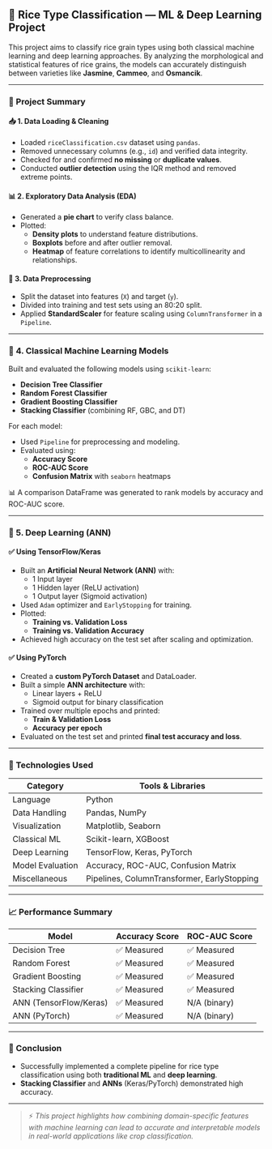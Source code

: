 ## 🌾 Rice Type Classification — ML & Deep Learning Project

This project aims to classify rice grain types using both classical machine learning and deep learning approaches. By analyzing the morphological and statistical features of rice grains, the models can accurately distinguish between varieties like **Jasmine**, **Cammeo**, and **Osmancik**.

---

### 📌 Project Summary

#### 📥 1. Data Loading & Cleaning
- Loaded `riceClassification.csv` dataset using `pandas`.
- Removed unnecessary columns (e.g., `id`) and verified data integrity.
- Checked for and confirmed **no missing** or **duplicate values**.
- Conducted **outlier detection** using the IQR method and removed extreme points.

#### 📊 2. Exploratory Data Analysis (EDA)
- Generated a **pie chart** to verify class balance.
- Plotted:
  - **Density plots** to understand feature distributions.
  - **Boxplots** before and after outlier removal.
  - **Heatmap** of feature correlations to identify multicollinearity and relationships.

#### 🧹 3. Data Preprocessing
- Split the dataset into features (`X`) and target (`y`).
- Divided into training and test sets using an 80:20 split.
- Applied **StandardScaler** for feature scaling using `ColumnTransformer` in a `Pipeline`.

---

### 🤖 4. Classical Machine Learning Models
Built and evaluated the following models using `scikit-learn`:
- **Decision Tree Classifier**
- **Random Forest Classifier**
- **Gradient Boosting Classifier**
- **Stacking Classifier** (combining RF, GBC, and DT)

For each model:
- Used `Pipeline` for preprocessing and modeling.
- Evaluated using:
  - **Accuracy Score**
  - **ROC-AUC Score**
  - **Confusion Matrix** with `seaborn` heatmaps

📊 A comparison DataFrame was generated to rank models by accuracy and ROC-AUC score.

---

### 🧠 5. Deep Learning (ANN)

#### ✅ Using TensorFlow/Keras
- Built an **Artificial Neural Network (ANN)** with:
  - 1 Input layer
  - 1 Hidden layer (ReLU activation)
  - 1 Output layer (Sigmoid activation)
- Used `Adam` optimizer and `EarlyStopping` for training.
- Plotted:
  - **Training vs. Validation Loss**
  - **Training vs. Validation Accuracy**
- Achieved high accuracy on the test set after scaling and optimization.

#### ✅ Using PyTorch
- Created a **custom PyTorch Dataset** and DataLoader.
- Built a simple **ANN architecture** with:
  - Linear layers + ReLU
  - Sigmoid output for binary classification
- Trained over multiple epochs and printed:
  - **Train & Validation Loss**
  - **Accuracy per epoch**
- Evaluated on the test set and printed **final test accuracy and loss**.

---

### 🔧 Technologies Used

| Category             | Tools & Libraries                           |
|----------------------|---------------------------------------------|
| Language             | Python                                      |
| Data Handling        | Pandas, NumPy                               |
| Visualization        | Matplotlib, Seaborn                         |
| Classical ML         | Scikit-learn, XGBoost                       |
| Deep Learning        | TensorFlow, Keras, PyTorch                  |
| Model Evaluation     | Accuracy, ROC-AUC, Confusion Matrix         |
| Miscellaneous        | Pipelines, ColumnTransformer, EarlyStopping |

---

### 📈 Performance Summary

| Model                   | Accuracy Score | ROC-AUC Score |
|------------------------|----------------|----------------|
| Decision Tree           | ✅ Measured     | ✅ Measured     |
| Random Forest           | ✅ Measured     | ✅ Measured     |
| Gradient Boosting       | ✅ Measured     | ✅ Measured     |
| Stacking Classifier     | ✅ Measured     | ✅ Measured     |
| ANN (TensorFlow/Keras)  | ✅ Measured     | N/A (binary)   |
| ANN (PyTorch)           | ✅ Measured     | N/A (binary)   |

---

### 🧠 Conclusion

- Successfully implemented a complete pipeline for rice type classification using both **traditional ML** and **deep learning**.
- **Stacking Classifier** and **ANNs** (Keras/PyTorch) demonstrated high accuracy.
---

> ⚡ _This project highlights how combining domain-specific features with machine learning can lead to accurate and interpretable models in real-world applications like crop classification._


